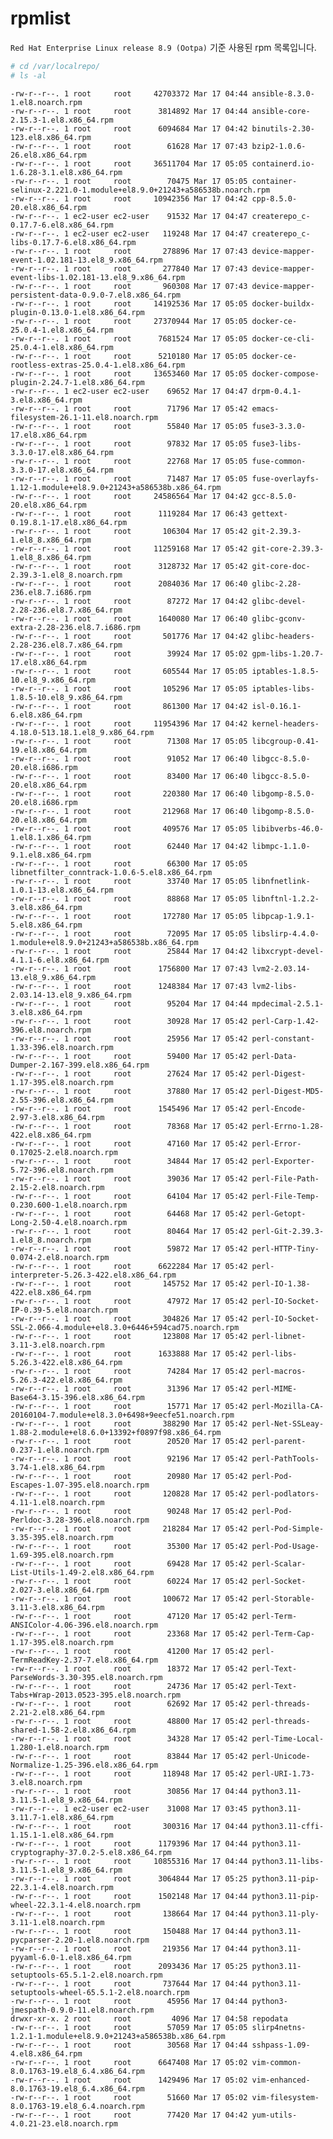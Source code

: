 # rpmlist
```Red Hat Enterprise Linux release 8.9 (Ootpa)``` 기준 사용된 rpm 목록입니다.
```bash
# cd /var/localrepo/
# ls -al
```
```
-rw-r--r--. 1 root     root     42703372 Mar 17 04:44 ansible-8.3.0-1.el8.noarch.rpm
-rw-r--r--. 1 root     root      3814892 Mar 17 04:44 ansible-core-2.15.3-1.el8.x86_64.rpm
-rw-r--r--. 1 root     root      6094684 Mar 17 04:42 binutils-2.30-123.el8.x86_64.rpm
-rw-r--r--. 1 root     root        61628 Mar 17 07:43 bzip2-1.0.6-26.el8.x86_64.rpm
-rw-r--r--. 1 root     root     36511704 Mar 17 05:05 containerd.io-1.6.28-3.1.el8.x86_64.rpm
-rw-r--r--. 1 root     root        70475 Mar 17 05:05 container-selinux-2.221.0-1.module+el8.9.0+21243+a586538b.noarch.rpm
-rw-r--r--. 1 root     root     10942356 Mar 17 04:42 cpp-8.5.0-20.el8.x86_64.rpm
-rw-r--r--. 1 ec2-user ec2-user    91532 Mar 17 04:47 createrepo_c-0.17.7-6.el8.x86_64.rpm
-rw-r--r--. 1 ec2-user ec2-user   119248 Mar 17 04:47 createrepo_c-libs-0.17.7-6.el8.x86_64.rpm
-rw-r--r--. 1 root     root       278896 Mar 17 07:43 device-mapper-event-1.02.181-13.el8_9.x86_64.rpm
-rw-r--r--. 1 root     root       277840 Mar 17 07:43 device-mapper-event-libs-1.02.181-13.el8_9.x86_64.rpm
-rw-r--r--. 1 root     root       960308 Mar 17 07:43 device-mapper-persistent-data-0.9.0-7.el8.x86_64.rpm
-rw-r--r--. 1 root     root     14192536 Mar 17 05:05 docker-buildx-plugin-0.13.0-1.el8.x86_64.rpm
-rw-r--r--. 1 root     root     27370944 Mar 17 05:05 docker-ce-25.0.4-1.el8.x86_64.rpm
-rw-r--r--. 1 root     root      7681524 Mar 17 05:05 docker-ce-cli-25.0.4-1.el8.x86_64.rpm
-rw-r--r--. 1 root     root      5210180 Mar 17 05:05 docker-ce-rootless-extras-25.0.4-1.el8.x86_64.rpm
-rw-r--r--. 1 root     root     13653460 Mar 17 05:05 docker-compose-plugin-2.24.7-1.el8.x86_64.rpm
-rw-r--r--. 1 ec2-user ec2-user    69652 Mar 17 04:47 drpm-0.4.1-3.el8.x86_64.rpm
-rw-r--r--. 1 root     root        71796 Mar 17 05:42 emacs-filesystem-26.1-11.el8.noarch.rpm
-rw-r--r--. 1 root     root        55840 Mar 17 05:05 fuse3-3.3.0-17.el8.x86_64.rpm
-rw-r--r--. 1 root     root        97832 Mar 17 05:05 fuse3-libs-3.3.0-17.el8.x86_64.rpm
-rw-r--r--. 1 root     root        22768 Mar 17 05:05 fuse-common-3.3.0-17.el8.x86_64.rpm
-rw-r--r--. 1 root     root        71487 Mar 17 05:05 fuse-overlayfs-1.12-1.module+el8.9.0+21243+a586538b.x86_64.rpm
-rw-r--r--. 1 root     root     24586564 Mar 17 04:42 gcc-8.5.0-20.el8.x86_64.rpm
-rw-r--r--. 1 root     root      1119284 Mar 17 06:43 gettext-0.19.8.1-17.el8.x86_64.rpm
-rw-r--r--. 1 root     root       106304 Mar 17 05:42 git-2.39.3-1.el8_8.x86_64.rpm
-rw-r--r--. 1 root     root     11259168 Mar 17 05:42 git-core-2.39.3-1.el8_8.x86_64.rpm
-rw-r--r--. 1 root     root      3128732 Mar 17 05:42 git-core-doc-2.39.3-1.el8_8.noarch.rpm
-rw-r--r--. 1 root     root      2084036 Mar 17 06:40 glibc-2.28-236.el8.7.i686.rpm
-rw-r--r--. 1 root     root        87272 Mar 17 04:42 glibc-devel-2.28-236.el8.7.x86_64.rpm
-rw-r--r--. 1 root     root      1640080 Mar 17 06:40 glibc-gconv-extra-2.28-236.el8.7.i686.rpm
-rw-r--r--. 1 root     root       501776 Mar 17 04:42 glibc-headers-2.28-236.el8.7.x86_64.rpm
-rw-r--r--. 1 root     root        39924 Mar 17 05:02 gpm-libs-1.20.7-17.el8.x86_64.rpm
-rw-r--r--. 1 root     root       605544 Mar 17 05:05 iptables-1.8.5-10.el8_9.x86_64.rpm
-rw-r--r--. 1 root     root       105296 Mar 17 05:05 iptables-libs-1.8.5-10.el8_9.x86_64.rpm
-rw-r--r--. 1 root     root       861300 Mar 17 04:42 isl-0.16.1-6.el8.x86_64.rpm
-rw-r--r--. 1 root     root     11954396 Mar 17 04:42 kernel-headers-4.18.0-513.18.1.el8_9.x86_64.rpm
-rw-r--r--. 1 root     root        71308 Mar 17 05:05 libcgroup-0.41-19.el8.x86_64.rpm
-rw-r--r--. 1 root     root        91052 Mar 17 06:40 libgcc-8.5.0-20.el8.i686.rpm
-rw-r--r--. 1 root     root        83400 Mar 17 06:40 libgcc-8.5.0-20.el8.x86_64.rpm
-rw-r--r--. 1 root     root       220380 Mar 17 06:40 libgomp-8.5.0-20.el8.i686.rpm
-rw-r--r--. 1 root     root       212968 Mar 17 06:40 libgomp-8.5.0-20.el8.x86_64.rpm
-rw-r--r--. 1 root     root       409576 Mar 17 05:05 libibverbs-46.0-1.el8.1.x86_64.rpm
-rw-r--r--. 1 root     root        62440 Mar 17 04:42 libmpc-1.1.0-9.1.el8.x86_64.rpm
-rw-r--r--. 1 root     root        66300 Mar 17 05:05 libnetfilter_conntrack-1.0.6-5.el8.x86_64.rpm
-rw-r--r--. 1 root     root        33740 Mar 17 05:05 libnfnetlink-1.0.1-13.el8.x86_64.rpm
-rw-r--r--. 1 root     root        88868 Mar 17 05:05 libnftnl-1.2.2-3.el8.x86_64.rpm
-rw-r--r--. 1 root     root       172780 Mar 17 05:05 libpcap-1.9.1-5.el8.x86_64.rpm
-rw-r--r--. 1 root     root        72095 Mar 17 05:05 libslirp-4.4.0-1.module+el8.9.0+21243+a586538b.x86_64.rpm
-rw-r--r--. 1 root     root        25844 Mar 17 04:42 libxcrypt-devel-4.1.1-6.el8.x86_64.rpm
-rw-r--r--. 1 root     root      1756800 Mar 17 07:43 lvm2-2.03.14-13.el8_9.x86_64.rpm
-rw-r--r--. 1 root     root      1248384 Mar 17 07:43 lvm2-libs-2.03.14-13.el8_9.x86_64.rpm
-rw-r--r--. 1 root     root        95204 Mar 17 04:44 mpdecimal-2.5.1-3.el8.x86_64.rpm
-rw-r--r--. 1 root     root        30928 Mar 17 05:42 perl-Carp-1.42-396.el8.noarch.rpm
-rw-r--r--. 1 root     root        25956 Mar 17 05:42 perl-constant-1.33-396.el8.noarch.rpm
-rw-r--r--. 1 root     root        59400 Mar 17 05:42 perl-Data-Dumper-2.167-399.el8.x86_64.rpm
-rw-r--r--. 1 root     root        27624 Mar 17 05:42 perl-Digest-1.17-395.el8.noarch.rpm
-rw-r--r--. 1 root     root        37880 Mar 17 05:42 perl-Digest-MD5-2.55-396.el8.x86_64.rpm
-rw-r--r--. 1 root     root      1545496 Mar 17 05:42 perl-Encode-2.97-3.el8.x86_64.rpm
-rw-r--r--. 1 root     root        78368 Mar 17 05:42 perl-Errno-1.28-422.el8.x86_64.rpm
-rw-r--r--. 1 root     root        47160 Mar 17 05:42 perl-Error-0.17025-2.el8.noarch.rpm
-rw-r--r--. 1 root     root        34844 Mar 17 05:42 perl-Exporter-5.72-396.el8.noarch.rpm
-rw-r--r--. 1 root     root        39036 Mar 17 05:42 perl-File-Path-2.15-2.el8.noarch.rpm
-rw-r--r--. 1 root     root        64104 Mar 17 05:42 perl-File-Temp-0.230.600-1.el8.noarch.rpm
-rw-r--r--. 1 root     root        64468 Mar 17 05:42 perl-Getopt-Long-2.50-4.el8.noarch.rpm
-rw-r--r--. 1 root     root        80464 Mar 17 05:42 perl-Git-2.39.3-1.el8_8.noarch.rpm
-rw-r--r--. 1 root     root        59872 Mar 17 05:42 perl-HTTP-Tiny-0.074-2.el8.noarch.rpm
-rw-r--r--. 1 root     root      6622284 Mar 17 05:42 perl-interpreter-5.26.3-422.el8.x86_64.rpm
-rw-r--r--. 1 root     root       145752 Mar 17 05:42 perl-IO-1.38-422.el8.x86_64.rpm
-rw-r--r--. 1 root     root        47972 Mar 17 05:42 perl-IO-Socket-IP-0.39-5.el8.noarch.rpm
-rw-r--r--. 1 root     root       304826 Mar 17 05:42 perl-IO-Socket-SSL-2.066-4.module+el8.3.0+6446+594cad75.noarch.rpm
-rw-r--r--. 1 root     root       123808 Mar 17 05:42 perl-libnet-3.11-3.el8.noarch.rpm
-rw-r--r--. 1 root     root      1633888 Mar 17 05:42 perl-libs-5.26.3-422.el8.x86_64.rpm
-rw-r--r--. 1 root     root        74284 Mar 17 05:42 perl-macros-5.26.3-422.el8.x86_64.rpm
-rw-r--r--. 1 root     root        31396 Mar 17 05:42 perl-MIME-Base64-3.15-396.el8.x86_64.rpm
-rw-r--r--. 1 root     root        15771 Mar 17 05:42 perl-Mozilla-CA-20160104-7.module+el8.3.0+6498+9eecfe51.noarch.rpm
-rw-r--r--. 1 root     root       388290 Mar 17 05:42 perl-Net-SSLeay-1.88-2.module+el8.6.0+13392+f0897f98.x86_64.rpm
-rw-r--r--. 1 root     root        20520 Mar 17 05:42 perl-parent-0.237-1.el8.noarch.rpm
-rw-r--r--. 1 root     root        92196 Mar 17 05:42 perl-PathTools-3.74-1.el8.x86_64.rpm
-rw-r--r--. 1 root     root        20980 Mar 17 05:42 perl-Pod-Escapes-1.07-395.el8.noarch.rpm
-rw-r--r--. 1 root     root       120828 Mar 17 05:42 perl-podlators-4.11-1.el8.noarch.rpm
-rw-r--r--. 1 root     root        90248 Mar 17 05:42 perl-Pod-Perldoc-3.28-396.el8.noarch.rpm
-rw-r--r--. 1 root     root       218284 Mar 17 05:42 perl-Pod-Simple-3.35-395.el8.noarch.rpm
-rw-r--r--. 1 root     root        35300 Mar 17 05:42 perl-Pod-Usage-1.69-395.el8.noarch.rpm
-rw-r--r--. 1 root     root        69428 Mar 17 05:42 perl-Scalar-List-Utils-1.49-2.el8.x86_64.rpm
-rw-r--r--. 1 root     root        60224 Mar 17 05:42 perl-Socket-2.027-3.el8.x86_64.rpm
-rw-r--r--. 1 root     root       100672 Mar 17 05:42 perl-Storable-3.11-3.el8.x86_64.rpm
-rw-r--r--. 1 root     root        47120 Mar 17 05:42 perl-Term-ANSIColor-4.06-396.el8.noarch.rpm
-rw-r--r--. 1 root     root        23368 Mar 17 05:42 perl-Term-Cap-1.17-395.el8.noarch.rpm
-rw-r--r--. 1 root     root        41200 Mar 17 05:42 perl-TermReadKey-2.37-7.el8.x86_64.rpm
-rw-r--r--. 1 root     root        18372 Mar 17 05:42 perl-Text-ParseWords-3.30-395.el8.noarch.rpm
-rw-r--r--. 1 root     root        24736 Mar 17 05:42 perl-Text-Tabs+Wrap-2013.0523-395.el8.noarch.rpm
-rw-r--r--. 1 root     root        62692 Mar 17 05:42 perl-threads-2.21-2.el8.x86_64.rpm
-rw-r--r--. 1 root     root        48800 Mar 17 05:42 perl-threads-shared-1.58-2.el8.x86_64.rpm
-rw-r--r--. 1 root     root        34328 Mar 17 05:42 perl-Time-Local-1.280-1.el8.noarch.rpm
-rw-r--r--. 1 root     root        83844 Mar 17 05:42 perl-Unicode-Normalize-1.25-396.el8.x86_64.rpm
-rw-r--r--. 1 root     root       118948 Mar 17 05:42 perl-URI-1.73-3.el8.noarch.rpm
-rw-r--r--. 1 root     root        30856 Mar 17 04:44 python3.11-3.11.5-1.el8_9.x86_64.rpm
-rw-r--r--. 1 ec2-user ec2-user    31008 Mar 17 03:45 python3.11-3.11.7-1.el8.x86_64.rpm
-rw-r--r--. 1 root     root       300316 Mar 17 04:44 python3.11-cffi-1.15.1-1.el8.x86_64.rpm
-rw-r--r--. 1 root     root      1179396 Mar 17 04:44 python3.11-cryptography-37.0.2-5.el8.x86_64.rpm
-rw-r--r--. 1 root     root     10855316 Mar 17 04:44 python3.11-libs-3.11.5-1.el8_9.x86_64.rpm
-rw-r--r--. 1 root     root      3064844 Mar 17 05:25 python3.11-pip-22.3.1-4.el8.noarch.rpm
-rw-r--r--. 1 root     root      1502148 Mar 17 04:44 python3.11-pip-wheel-22.3.1-4.el8.noarch.rpm
-rw-r--r--. 1 root     root       138664 Mar 17 04:44 python3.11-ply-3.11-1.el8.noarch.rpm
-rw-r--r--. 1 root     root       150488 Mar 17 04:44 python3.11-pycparser-2.20-1.el8.noarch.rpm
-rw-r--r--. 1 root     root       219356 Mar 17 04:44 python3.11-pyyaml-6.0-1.el8.x86_64.rpm
-rw-r--r--. 1 root     root      2093436 Mar 17 05:25 python3.11-setuptools-65.5.1-2.el8.noarch.rpm
-rw-r--r--. 1 root     root       737644 Mar 17 04:44 python3.11-setuptools-wheel-65.5.1-2.el8.noarch.rpm
-rw-r--r--. 1 root     root        45956 Mar 17 04:44 python3-jmespath-0.9.0-11.el8.noarch.rpm
drwxr-xr-x. 2 root     root         4096 Mar 17 04:58 repodata
-rw-r--r--. 1 root     root        57059 Mar 17 05:05 slirp4netns-1.2.1-1.module+el8.9.0+21243+a586538b.x86_64.rpm
-rw-r--r--. 1 root     root        30568 Mar 17 04:44 sshpass-1.09-4.el8.x86_64.rpm
-rw-r--r--. 1 root     root      6647408 Mar 17 05:02 vim-common-8.0.1763-19.el8_6.4.x86_64.rpm
-rw-r--r--. 1 root     root      1429496 Mar 17 05:02 vim-enhanced-8.0.1763-19.el8_6.4.x86_64.rpm
-rw-r--r--. 1 root     root        51660 Mar 17 05:02 vim-filesystem-8.0.1763-19.el8_6.4.noarch.rpm
-rw-r--r--. 1 root     root        77420 Mar 17 04:42 yum-utils-4.0.21-23.el8.noarch.rpm
```